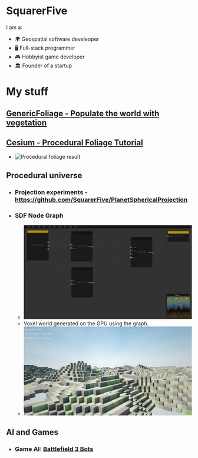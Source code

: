 # SquarerFive

I am a:
- 🌍 Geospatial software develeoper
- 🖥️ Full-stack programmer
- 🎮 Hobbyist game developer
- 🏛️ Founder of a startup

# My stuff

## [GenericFoliage - Populate the world with vegetation](https://github.com/SquarerFive/GenericFoliage/)

## [Cesium - Procedural Foliage Tutorial](https://cesium.com/learn/unreal/unreal-procedural-foliage/)
- ![Procedural foliage result](https://prismic-io.s3.amazonaws.com/cesium/9f8e323f-fb09-4946-b76d-59a0fed026e5_foliage470.png)


## Procedural universe
- ### Projection experiments - https://github.com/SquarerFive/PlanetSphericalProjection
- ### SDF Node Graph 
  - ![Voxel node graph](doc/nodeGraph.png)
  - Voxel world generated on the GPU using the graph.
  - ![World generated using the graph](doc/12SDD_voxelcraft.png)

## AI and Games
- ### Game AI: [Battlefield 3 Bots](https://github.com/SquarerFive/bf3-bots)
